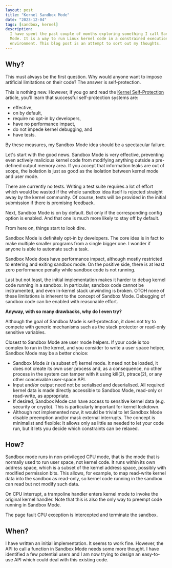 ```yaml
---
layout: post
title: "Kernel Sandbox Mode"
date: "2023-12-04"
tags: [sandbox, kernel]
description:
  I have spent the past couple of months exploring something I call Sandbox
  Mode. It is a way to run Linux kernel code in a constrained execution
  environment. This blog post is an attempt to sort out my thoughts.
---
```


## Why?

This must always be the first question. Why would anyone want to impose
artificial limitations on their code? The answer is self-protection.

This is nothing new. However, if you go and read the
[Kernel Self-Protection](https://docs.kernel.org/security/self-protection.html)
article, you'll learn that successful self-protection systems are:

* effective,
* on by default,
* require no opt-in by developers,
* have no performance impact,
* do not impede kernel debugging, and
* have tests.

By these measures, my Sandbox Mode idea should be a spectacular failure.

Let's start with the good news. Sandbox Mode is very effective, preventing
even actively malicious kernel code from modifying anything outside a
pre-defined output memory area. If you accept that information leaks are out
of scope, the isolation is just as good as the isolation between kernel mode
and user mode.

There are currently no tests. Writing a test suite requires a lot of effort
which would be wasted if the whole sandbox idea itself is rejected straight
away by the kernel community. Of course, tests will be provided in the initial
submission if there is promising feedback.

Next, Sandbox Mode is on by default. But only if the corresponding config
option is enabled. And that one is much more likely to stay off by default.

From here on, things start to look dire.

Sandbox Mode is definitely opt-in by developers. The core idea is in fact to
make multiple smaller programs from a single bigger one. I wonder if anyone is
able to automate such a task.

Sandbox Mode does have performance impact, although mostly restricted to
entering and exiting sandbox mode. On the positive side, there is at least
zero performance penalty while sandbox code is not running.

Last but not least, the initial implementation makes it harder to debug kernel
code running in a sandbox. In particular, sandbox code cannot be instrumented,
and even in-kernel stack unwinding is broken. OTOH none of these limitations
is inherent to the concept of Sandbox Mode. Debugging of sandbox code can be
enabled with reasonable effort.

**Anyway, with so many drawbacks, why do I even try?**

Although the goal of Sandbox Mode is self-protection, it does not try to
compete with generic mechanisms such as the stack protector or read-only
sensitive variables.

Closest to Sandbox Mode are user mode helpers. If your code is too complex to
run in the kernel, and you consider to write a user space helper, Sandbox Mode
may be a better choice:

* Sandbox Mode *is* (a subset of) kernel mode. It need not be loaded, it does
  not create its own user process and, as a consequence, no other process in
  the system can tamper with it using kill(2), ptrace(2), or any other
  conceivable user-space API.
* Input and/or output need not be serialised and deserialised. All required
  kernel data is made directly accessible to Sandbox Mode, read-only or
  read-write, as appropriate.
* If desired, Sandbox Mode can have access to sensitive kernel data (e.g.
  security or crypto). This is particularly important for kernel lockdown.
* Although not implemented now, it would be trivial to let Sandbox Mode
  disable preemption and/or mask external interrupts. The concept is
  minimalist and flexible: It allows only as little as needed to let your code
  run, but it lets you decide which constraints can be relaxed.

## How?

Sandbox mode runs in non-privileged CPU mode, that is the mode that is
normally used to run user space, not kernel code. It runs within its own
address space, which is a subset of the kernel address space, possibly with
modified permission bits. This allows, for example, to map read-write kernel
data into the sandbox as read-only, so kernel code running in the sandbox can
read but not modify such data.

On CPU interrupt, a trampoline handler enters kernel mode to invoke the
original kernel handler. Note that this is also the only way to preempt code
running in Sandbox Mode.

The page fault CPU exception is intercepted and terminate the sandbox.

## When?

I have written an initial implementation. It seems to work fine. However, the
API to call a function in Sandbox Mode needs some more thought. I have
identified a few potential users and I am now trying to design an easy-to-use
API which could deal with this existing code.
